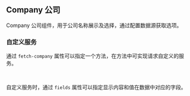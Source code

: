 <div class="demo-header">
<p class="overviewicon">
  <span class="wapi-business-company"/>
</p>

## Company 公司

<nova-uxlink widget-name="Company"></nova-uxlink>

Company 公司组件，用于公司名称展示及选择，通过配置数据源获取选项。
</div>

### 自定义服务

通过 `fetch-company` 属性可以指定一个方法，在方法中可实现请求自定义的服务。

<nova-demo-view link="company/custom-service"></nova-demo-view>

<br>

自定义服务时，通过 `fields` 属性可以指定显示内容和值在数据中对应的字段。

<nova-demo-view link="company/fields"></nova-demo-view>

<br>
